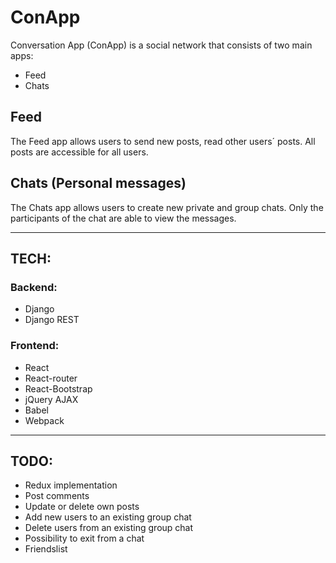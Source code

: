 # ConApp

Conversation App (ConApp) is a social network that consists of two main apps:

* Feed
* Chats

## Feed

The Feed app allows users to send new posts, read other users´ posts. All posts are accessible for all users.

## Chats (**Personal messages**)

The Chats app allows users to create new private and group chats. Only the participants of the chat are able to view the messages.


-----------------------------------------------------------------------------------------------------------------------------------------------
## TECH:

### Backend:

- Django
- Django REST

### Frontend:

- React
- React-router
- React-Bootstrap
- jQuery AJAX
- Babel
- Webpack

----------------------------------------------------------------------------------------------------------------------------------------------

## TODO:

- Redux implementation
- Post comments
- Update or delete own posts
- Add new users to an existing group chat
- Delete users from an existing group chat
- Possibility to exit from a chat
- Friendslist
